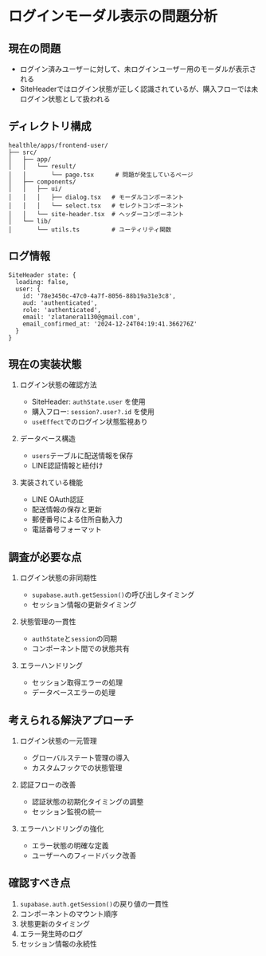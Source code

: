 # ログインモーダル表示の問題分析

## 現在の問題
- ログイン済みユーザーに対して、未ログインユーザー用のモーダルが表示される
- SiteHeaderではログイン状態が正しく認識されているが、購入フローでは未ログイン状態として扱われる

## ディレクトリ構成
```
healthle/apps/frontend-user/
├── src/
│   ├── app/
│   │   └── result/
│   │       └── page.tsx      # 問題が発生しているページ
│   ├── components/
│   │   ├── ui/
│   │   │   ├── dialog.tsx   # モーダルコンポーネント
│   │   │   └── select.tsx   # セレクトコンポーネント
│   │   └── site-header.tsx  # ヘッダーコンポーネント
│   └── lib/
│       └── utils.ts         # ユーティリティ関数
```

## ログ情報
```
SiteHeader state: {
  loading: false,
  user: {
    id: '78e3450c-47c0-4a7f-8056-88b19a31e3c8',
    aud: 'authenticated',
    role: 'authenticated',
    email: 'zlatanera1130@gmail.com',
    email_confirmed_at: '2024-12-24T04:19:41.366276Z'
  }
}
```

## 現在の実装状態
1. ログイン状態の確認方法
   - SiteHeader: `authState.user` を使用
   - 購入フロー: `session?.user?.id` を使用
   - `useEffect`でのログイン状態監視あり

2. データベース構造
   - `users`テーブルに配送情報を保存
   - LINE認証情報と紐付け

3. 実装されている機能
   - LINE OAuth認証
   - 配送情報の保存と更新
   - 郵便番号による住所自動入力
   - 電話番号フォーマット

## 調査が必要な点
1. ログイン状態の非同期性
   - `supabase.auth.getSession()`の呼び出しタイミング
   - セッション情報の更新タイミング

2. 状態管理の一貫性
   - `authState`と`session`の同期
   - コンポーネント間での状態共有

3. エラーハンドリング
   - セッション取得エラーの処理
   - データベースエラーの処理

## 考えられる解決アプローチ
1. ログイン状態の一元管理
   - グローバルステート管理の導入
   - カスタムフックでの状態管理

2. 認証フローの改善
   - 認証状態の初期化タイミングの調整
   - セッション監視の統一

3. エラーハンドリングの強化
   - エラー状態の明確な定義
   - ユーザーへのフィードバック改善

## 確認すべき点
1. `supabase.auth.getSession()`の戻り値の一貫性
2. コンポーネントのマウント順序
3. 状態更新のタイミング
4. エラー発生時のログ
5. セッション情報の永続性 